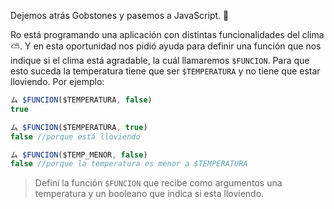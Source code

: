 Dejemos atrás Gobstones y pasemos a JavaScript. :raised_hands:

Ro está programando una aplicación con distintas funcionalidades del clima :partly_sunny:. Y en esta oportunidad nos pidió ayuda para definir una función que nos indique si el clima está agradable, la cuál llamaremos `$FUNCION`. 
Para que esto suceda la temperatura tiene que ser `$TEMPERATURA` y no tiene que estar lloviendo. Por ejemplo:

```javascript
ム $FUNCION($TEMPERATURA, false)
true

ム $FUNCION($TEMPERATURA, true)
false //porque está lloviendo

ム $FUNCION($TEMP_MENOR, false)
false //porque la temperatura es menor a $TEMPERATURA
```

> Definí la función `$FUNCION` que recibe como argumentos una temperatura y un booleano que indica si esta lloviendo.